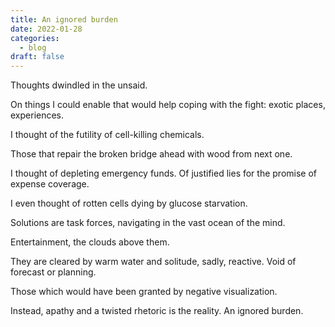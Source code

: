 ```yaml
---
title: An ignored burden
date: 2022-01-28
categories:
  - blog
draft: false
---
```


Thoughts dwindled in the unsaid.

On things I could enable that would help coping with the fight: exotic places, experiences.

I thought of the futility of cell-killing chemicals.

Those that repair the broken bridge ahead with wood from next one.

I thought of depleting emergency funds. Of justified lies for the promise of expense coverage.

I even thought of rotten cells dying by glucose starvation.

Solutions are task forces, navigating in the vast ocean of the mind.

Entertainment, the clouds above them.

They are cleared by warm water and solitude, sadly, reactive. Void of forecast or planning.

Those which would have been granted by negative visualization.

Instead, apathy and a twisted rhetoric is the reality. An ignored burden.
